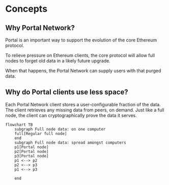# Concepts

## Why Portal Network?

Portal is an important way to support the evolution of the core Ethereum protocol.

To relieve pressure on Ethereum clients, the core protocol will allow full nodes to forget old data in a
likely future upgrade.

When that happens, the Portal Network can supply users with that purged data.

## Why do Portal clients use less space?

Each Portal Network client stores a user-configurable fraction of the data. The client retrieves any missing data from peers, on demand. Just like a full node, the client can cryptographically prove the data it serves.

```mermaid
flowchart TB
    subgraph Full node data: on one computer
    full[Regular full node]
    end
    subgraph Full node data: spread amongst computers
    p1[Portal node]
    p2[Portal node]
    p3[Portal node]
    p1 <--> p2
    p2 <--> p3
    p1 <--> p3

    end

```
